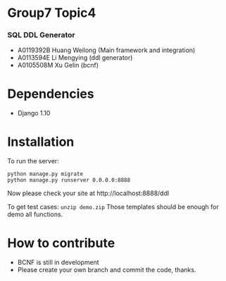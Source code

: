 # Group7 Topic4
### SQL DDL Generator

* A0119392B Huang Weilong (Main framework and integration)
* A0113594E Li Mengying  (ddl generator)
* A0105508M Xu Gelin  (bcnf)

# Dependencies
* Django 1.10


# Installation
To run the server:

    python manage.py migrate
    python manage.py runserver 0.0.0.0:8888

Now please check your site at http://localhost:8888/ddl

To get test cases:
    `unzip demo.zip`
Those templates should be enough for demo all functions.

# How to contribute
* BCNF is still in development
* Please create your own branch and commit the code, thanks.
